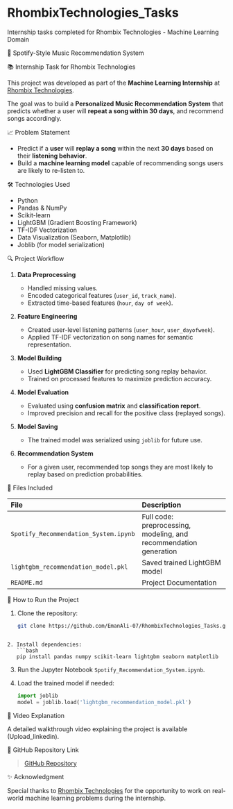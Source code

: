 # RhombixTechnologies_Tasks
Internship tasks completed for Rhombix Technologies - Machine Learning Domain

🎵 Spotify-Style Music Recommendation System

📚 Internship Task for Rhombix Technologies

This project was developed as part of the **Machine Learning Internship** at [Rhombix Technologies](https://www.linkedin.com/company/rhombix-technologies/).

The goal was to build a **Personalized Music Recommendation System** that predicts whether a user will **repeat a song within 30 days**, and recommend songs accordingly.

📈 Problem Statement

- Predict if a **user** will **replay a song** within the next **30 days** based on their **listening behavior**.
- Build a **machine learning model** capable of recommending songs users are likely to re-listen to.


🛠️ Technologies Used
- Python
- Pandas & NumPy
- Scikit-learn
- LightGBM (Gradient Boosting Framework)
- TF-IDF Vectorization
- Data Visualization (Seaborn, Matplotlib)
- Joblib (for model serialization)

🔍 Project Workflow

1. **Data Preprocessing**
   - Handled missing values.
   - Encoded categorical features (`user_id`, `track_name`).
   - Extracted time-based features (`hour`, `day of week`).

2. **Feature Engineering**
   - Created user-level listening patterns (`user_hour`, `user_dayofweek`).
   - Applied TF-IDF vectorization on song names for semantic representation.

3. **Model Building**
   - Used **LightGBM Classifier** for predicting song replay behavior.
   - Trained on processed features to maximize prediction accuracy.

4. **Model Evaluation**
   - Evaluated using **confusion matrix** and **classification report**.
   - Improved precision and recall for the positive class (replayed songs).

5. **Model Saving**
   - The trained model was serialized using `joblib` for future use.

6. **Recommendation System**
   - For a given user, recommended top songs they are most likely to replay based on prediction probabilities.

📂 Files Included

| File | Description |
|:----|:------------|
| `Spotify_Recommendation_System.ipynb` | Full code: preprocessing, modeling, and recommendation generation |
| `lightgbm_recommendation_model.pkl` | Saved trained LightGBM model |
| `README.md` | Project Documentation |

🚀 How to Run the Project

1. Clone the repository:
   ```bash
   git clone https://github.com/EmanAli-07/RhombixTechnologies_Tasks.git
```

2. Install dependencies:
   ```bash
   pip install pandas numpy scikit-learn lightgbm seaborn matplotlib
```

3. Run the Jupyter Notebook `Spotify_Recommendation_System.ipynb`.

4. Load the trained model if needed:
   ```python
   import joblib
   model = joblib.load('lightgbm_recommendation_model.pkl')
   ```
🎥 Video Explanation

A detailed walkthrough video explaining the project is available (Upload_linkedin).

🔗 GitHub Repository Link

> [GitHub Repository]([https://github.com/YOUR_USERNAME/RhombixTechnologies_Tasks](https://github.com/EmanAli-07/RhombixTechnologies_Tasks))

✨ Acknowledgment

Special thanks to [Rhombix Technologies](https://www.linkedin.com/company/rhombix-technologies/) for the opportunity to work on real-world machine learning problems during the internship.
